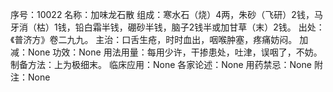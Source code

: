 序号：10022
名称：加味龙石散
组成：寒水石（烧）4两，朱砂（飞研）2钱，马牙消（枯）1钱，铅白霜半钱，硼砂半钱，脑子2钱半或加甘草（末）2钱。
出处：《普济方》卷二九九。
主治：口舌生疮，时时血出，咽喉肿塞，疼痛妨闷。
加减：None
功效：None
用法用量：每用少许，干掺患处，吐津，误咽了，不妨。
制备方法：上为极细末。
临床应用：None
各家论述：None
用药禁忌：None
附注：None
